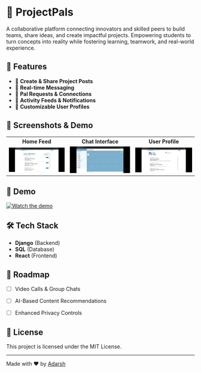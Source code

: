 # 🤝 ProjectPals

A collaborative platform connecting innovators and skilled peers to build teams, share ideas, and create impactful projects. Empowering students to turn concepts into reality while fostering learning, teamwork, and real-world experience.

## 🚀 Features
- 📝 **Create & Share Project Posts**
- 💬 **Real-time Messaging**
- 👥 **Pal Requests & Connections**
- 📡 **Activity Feeds & Notifications**
- 🎨 **Customizable User Profiles**

## 📸 Screenshots & Demo
<table>
  <tr>
    <th>Home Feed</th>
    <th>Chat Interface</th>
    <th>User Profile</th>
  </tr>
  <tr>
    <td><img src="https://github.com/Adarsh1o1/project_pals/blob/224cc811f4bee72bcef7b9d96e4cd543bc9591da/media/media/user_images/IMG-20250204-WA0015.jpg" width="300"></td>
    <td><img src="https://github.com/Adarsh1o1/project_pals/blob/224cc811f4bee72bcef7b9d96e4cd543bc9591da/media/media/user_images/IMG-20250204-WA0014.jpg" width="300"></td>
    <td><img src="https://github.com/Adarsh1o1/project_pals/blob/224cc811f4bee72bcef7b9d96e4cd543bc9591da/media/media/user_images/IMG-20250204-WA0016.jpg" width="300"></td>
  </tr>
</table>

## 🎥 Demo
[![Watch the demo](https://i9.ytimg.com/vi_webp/aIXw-wCqtZ4/mq1.webp?sqp=COyaib0G-oaymwEmCMACELQB8quKqQMa8AEB-AH-CYAC0AWKAgwIABABGD8gWihlMA8=&rs=AOn4CLCgdCrhd7yvFDxgq0JPyTG7yEe0Sg)](https://youtu.be/aIXw-wCqtZ4)

## 🛠 Tech Stack
- **Django** (Backend)
- **SQL** (Database)
- **React** (Frontend)



## 🎯 Roadmap
- [ ] Video Calls & Group Chats
- [ ] AI-Based Content Recommendations
- [ ] Enhanced Privacy Controls


## 📜 License
This project is licensed under the MIT License.

---
Made with ❤️ by [Adarsh](https://github.com/Adarsh1o1)

